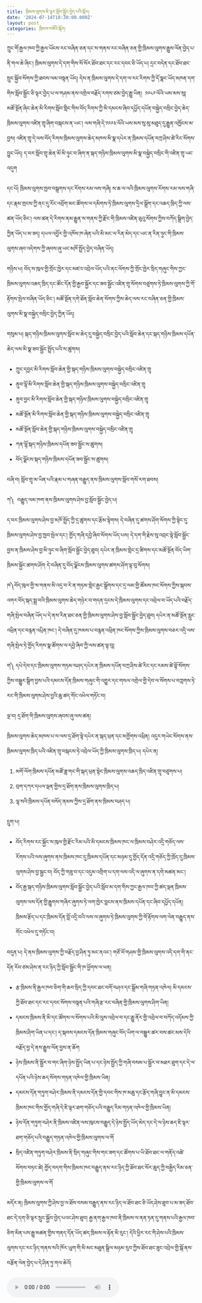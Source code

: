 ```yaml
---
title: ཁྲིམས་ལུགས་ཇི་ལྟར་སློབ་སྦྱོང་བྱེད་པའི་སྐོར།
date: '2024-07-14T18:30:00.000Z'
layout: post
categories: ཁྲིམས་བཟོའི་སྐོར།
---
```



ཀྲུང་གོ་རྒྱལ་ཁབ་ཀྱི་རྒྱལ་ཡོངས་རང་བཞིན་ཅན་དང་ས་གནས་རང་བཞིན་ཅན་གྱི་ཁྲིམས་ལུགས་རྒྱུས་ལོན་བྱེད་པ་ནི་གལ་ཆེ་ཞིང་། ཁྲིམས་ལུགས་དེ་དག་གིས་སོ་སོར་ཐོབ་ཐང་དང་རང་དབང་ཅི་ཡོད་པ། དྲང་བདེན་དང་ཐོབ་ཐང་སྲུང་སྐྱོབ་སོགས་ཀྱི་ཐབས་ལམ་བསྟན་ཡོད། དེས་ན་ཁྲིམས་ལུགས་དེ་དག་ལ་རང་རིགས་ཀྱི་དོ་སྣང་ཡོད་མཁན་དག་གིས་སློབ་སྦྱོང་ཅི་ལྟར་བྱེད་པ་ལ་གཤམ་ནས་འགྲེལ་བརྗོད་རགས་ཙམ་བྱེད་རྒྱུ་ཡིན།  ༡༩༨༩་ལོའི་ཡས་མས་སུ། མཚོ་སྔོན་ཞིང་ཆེན་མི་རིགས་སློབ་གླིང་གིས་བོད་རིགས་ཀྱི་མི་དམངས་ཞིབ་དཔྱོད་དཔོན་བསྐྱེད་བསྲིང་བྱེད་ཆེད་ཁྲིམས་ལུགས་འཛིན་གྲྭ་ཞིག་བསྐངས་ན་ཡང་། ལས་གཞི་དེ་༡༩༩༣་ལོའི་ཡས་མས་སུ་མུ་མཐུད་དུ་རྒྱུན་འཁྱོངས་མ་བྱས། འཛིན་གྲྭ་དེ་ལས་བོད་རིགས་ཁྲིམས་ལུགས་ཆེད་མཁས་མི་སྣ་དཔེར་ན་ཁྲིམས་དཔོན་བཀྲ་ཤིས་ཚེ་རིང་སོགས་བྱུང་ཡོད། ད་བར་སློབ་གྲྭ་ཆེན་མོ་མི་ཉུང་བ་ཞིག་ན་སྐད་གཉིས་ཁྲིམས་ལུགས་མི་སྣ་བསྐྱེད་བསྲིང་གི་འཛིན་གྲྭ་ཡང་འདུག 

དང་པོ། ཁྲིམས་ལུགས་ཁྱབ་བསྒྲགས་དང་རོགས་རམ་ལས་གཞི། ས་ཆ་ལ་ལའི་ཁྲིམས་ལུགས་རོགས་རམ་ལས་གཞི་དང་རྣམ་གྲངས་ཀྱི་ནང་དུ་རོང་འབྲོག་མང་ཚོགས་ལ་དམིགས་ཏེ་ཁྲིམས་ལུགས་དྲིལ་སྒྲོག་དང་འཆད་ཁྲིད་ཀྱི་ལས་ཚན་ཡོད་ཅིང་། ལས་ཚན་དེ་རིགས་ནམ་རྒྱུན་ས་གནས་ཀྱི་རྫོང་གི་ཁྲིམས་འཛིན་ཅུའུ་སོགས་ཀྱིས་བཀོད་སྒྲིག་བྱེད་ཀྱིན་ཡོད་པ་མ་ཟད། དཔལ་འབྱོར་གྱི་འཁོས་ཁ་ཞེན་པའི་མི་མང་ལ་རིན་མེད་དང་ཡང་ན་རིན་ཉུང་གི་ཁྲིམས་ལུགས་ཞབ་འདེགས་ཀྱི་ཞབས་ཞུ་ཡང་མཁོ་སྤྲོད་བྱེད་བཞིན་ཡོད། 

གཉིས་པ། བོད་ས་ཁུལ་གྱི་གྲོང་ཁྱེར་དང་མཛའ་འབྲེལ་ཡོད་པའི་ནང་ལོགས་ཀྱི་གྲོང་ཁྱེར་སྲིད་གཞུང་གིས་ཀྱང་ཁྲིམས་ལུགས་འཆད་ཁྲིད་དང་ཚོང་དོན་གྱི་རྒྱབ་སྐྱོར་དང་ཟབ་སྦྱོང་འཛིན་གྲྭ་སོགས་བཙུགས་ཏེ་ཁྲིམས་ལུགས་ཀྱི་གོ་རྟོགས་སྤེལ་བཞིན་ཡོད་ཅིང་། མཚོ་སྔོན་དགེ་ཐོན་སློབ་ཆེན་སོགས་ཀྱིས་ཆེད་ལས་རང་བཞིན་ཅན་གྱི་ཁྲིམས་ལུགས་མི་སྣ་བསྐྱེད་བསྲིང་བྱེད་ཀྱིན་ཡོད། 

གསུམ་པ། སྐད་གཉིས་ཁྲིམས་ལུགས་སློབ་མ་ཆེད་དུ་བསྐྱེད་བསྲིང་བྱེད་པའི་སློབ་ཆེན་དང་སྐད་གཉིས་ཁྲིམས་དཔོན་ཆེད་ལས་མི་སྣ་ཟབ་སྦྱོང་སྤྲོད་པའི་ས་ཚུགས། 

* ཀྲུང་དབྱང་མི་རིགས་སློབ་ཆེན་གྱི་སྐད་གཉིས་ཁྲིམས་ལུགས་བསྐྱེད་བསྲིང་འཛིན་གྲྭ
* ནུབ་ལྷོ་མི་རིགས་སློབ་ཆེན་གྱི་སྐད་གཉིས་ཁྲིམས་ལུགས་བསྐྱེད་བསྲིང་འཛིན་གྲྭ
* ནུབ་བྱང་མི་རིགས་སློབ་ཆེན་གྱི་སྐད་གཉིས་ཁྲིམས་ལུགས་བསྐྱེད་བསྲིང་འཛིན་གྲྭ
* མཚོ་སྔོན་མི་རིགས་སློབ་ཆེན་གྱི་སྐད་གཉིས་ཁྲིམས་ལུགས་བསྐྱེད་བསྲིང་འཛིན་གྲྭ
* མཚོ་སྔོན་སློབ་ཆེན་གྱི་སྐད་གཉིས་ཁྲིམས་ལུགས་བསྐྱེད་བསྲིང་འཛིན་གྲྭ
* ཀན་ལྷོ་སྐད་གཉིས་ཁྲིམས་དཔོན་ཟབ་སྦྱོང་ས་ཚུགས། 
* བོད་ལྗོངས་སྐད་གཉིས་ཁྲིམས་དཔོན་ཟབ་སྦྱོང་ས་ཚུགས། 

བཞི་བ། སློབ་གྲྭ་མ་ཡིན་པའི་རྣམ་པ་གཞན་བརྒྱུད་ནས་ཁྲིམས་ལུགས་སློབ་གསོ་རག་ཐབས། 

ཀ༽  བརྒྱུད་ལམ་ཁག་ནས་ཁྲིམས་ལུགས་ཤེས་བྱ་སློབ་སྦྱོང་བྱེད་པ། 

ད་བར་ཁྲིམས་ལུགས་ཤེས་བྱ་མཁོ་སྤྲོད་ཀྱི་དྲ་ཚུགས་དང་རྩོམ་སྟེགས། དེ་བཞིན་དུ་ཚགས་ཤོག་སོགས་ཀྱི་སྟེང་དུ་ཁྲིམས་ལུགས་ཤེས་བྱ་ཁྱབ་སྤེལ་དང་། གྱོད་གཞི་དབྱེ་ཞིབ་སོགས་ཡོད་པས། དེ་དག་གི་རྗེས་སུ་འབྲང་སྟེ་སློབ་སྦྱོང་བྱས་ན་ཁྲིམས་ཤེས་བྱ་མི་ཉུང་བ་ཞིག་སློབ་སྦྱོང་བྱེད་ཐུབ། དཔེར་ན་ཁྲིམས་གླེང་དྲ་ཚིགས་དང་མཚོ་སྔོན་བོད་ཡིག་ཁྲིམས་སྐྱོང་ཚགས་ཤོག དེ་བཞིན་དུ་བོད་ལྗོངས་ཁྲིམས་ལུགས་ཚགས་ཤོག་ལྟ་བུ་སོགས། 

ཁ༽བོད་ཁུལ་གྱི་ས་གནས་མི་འདྲ་བ་རེ་ན་གཏམ་གླེང་རྒྱང་སྒྲོགས་དང་དྲ་ལམ་གྱི་ཚོམས་ཁང་སོགས་ཀྱིས་སྐབས་འགར་བོད་སྐད་སྨྲ་བའི་ཁྲིམས་ལུགས་ཆེད་གཉེར་བ་གདན་དྲངས་དེ་ཁྲིམས་ལུགས་དང་འབྲེལ་བ་ཡོད་པའི་བརྗོད་གཞི་སྤེལ་བཞིན་ཡོད་པ་དེ་ནས་རིན་ཐང་ཅན་གྱི་ཁྲིམས་ལུགས་ཤེས་བྱ་སློབ་སྦྱོང་བྱེད་ཐུབ། དཔེར་ན་མཚོ་སྔོན་རླུང་འཕྲིན་དང་བརྙན་འཔྲིན་ཁང་། དེ་བཞིན་དུ་ཁམས་པ་བརྙན་འཕྲིན་ཁང་སོགས་ཀྱིས་ཁྲིམས་ལུགས་བཅར་འདྲི་ལས་གཞི་སྤེལ་ཏེ་གྱོད་རིགས་སྣ་ཚོགས་ལ་དབྱེ་ཞིབ་ཀྱི་ལས་ཚན་ལྟ་བུ། 

ག༽ དཔེ་དེབ་དང་ཁྲིམས་ལུགས་གཏམ་བཤད་དཔེར་ན་ཁྲིམས་དཔོན་བཀྲ་ཤིས་ཚེ་རིང་དང་རམས་ཚེ་བྷོ་སོགས་ཀྱིས་བསྒྱུར་སྒྲིག་བྱས་པའི་དམངས་དོན་ཁྲིམས་གཞུང་གི་འགྱུར་དང་གསལ་འགྲེལ་གྱི་དེབ་ལ་སོགས་པ་བཀླགས་ཏེ་རང་གི་ཁྲིམས་ལུགས་ཤེས་བྱའི་ཆུ་ཚད་གོང་འཕེལ་གཏོང་བ། 

ལྔ་བ། དྲ་ཐོག་གི་ཁྲིམས་ལུགས་ཞབས་ཞུ་ལས་ཚན། 

ཁྲིམས་ལུགས་ཆེད་མཁས་པ་ལ་ལས་དྲ་ཐོག་སྟེ་དཔེར་ན་སྐད་ཕྲན་དང་མགྱོགས་འཕྲིན། འདུར་གཡེང་སོགས་ནས་ཁྲིམས་ལུགས་ཁྲིད་པའི་འཛིན་གྲྭ་བསྐངས་ཏེ་འབྲེལ་ཡོད་ཀྱི་ཁྲིམས་ལུགས་ཁྲིད་པ། དཔེར་ན། 

1. མགོ་ལོག་ཁྲིམས་དཔོན་མཚོ་ཟླ་གང་གི་སྐད་ཕྲན་སྟེང་ཁྲིམས་ལུགས་འཆད་ཁྲིད་འཛིན་གྲྭ་བཙུགས་པ། 
2. བྲག་དཀར་དཔལ་ལྡན་གྱིས་དྲ་ཐོག་ནས་ཁྲིམས་ལུགས་ཁྲིད་པ། 
3. ལྷ་སའི་ཁྲིམས་དཔོན་བསོད་ནམས་ཀྱིས་དྲ་ཐོག་ནས་ཁྲིམས་བཤད་པ། 

དྲུག་པ། 

* བོད་རིགས་རང་སྐྱོང་ས་ཁུལ་གྱི་རྫོང་རིམ་པའི་མི་དམངས་ཁྲིམས་ཁང་ལ་ཁྲིམས་བཤེར་འདྲི་གཅོད་ལས་རོགས་པའི་ལས་ཞུགས་ནས་ཁྲིམས་ཁང་དུ་ཁྲིམས་དཔོན་དང་མཉམ་དུ་གྱོད་དོན་འདྲི་གཅོད་ཀྱི་ཁྲོད་དུ་ཁྲིམས་ལུགས་ཤེས་བྱ་སྦྱང་བ། བོད་ཀྱི་གཟུ་བ་དང་འདུམ་འགྲིག་པ་དག་ལས་འདི་ལ་ཞུགས་ན་དགེ་མཚན་མང་། 
* བོད་རྒྱ་སྐད་གཉིས་ཁྲིམས་ལུགས་སློབ་སྒྱོང་བྱེད་པའི་སློབ་མ་དག་གིས་ཀྱང་རྒྱལ་ཁབ་ཀྱི་ཚད་ལྡན་ཁྲིམས་ལུགས་ལས་དོན་གྱི་རྒྱུགས་གཞིར་ཞུགས་ཏེ་ལག་ཁྱེར་བླངས་ནས་ཁྲིམས་དཔོན་དང་ཞིབ་དཔྱོད་དཔོན། ཁྲིམས་རྩོད་པ་དང་ཁྲིམས་དོན་བློ་འདྲི་བའི་ལས་ལ་ཞུགས་ཏེ་ཁྲིམས་ལུགས་ཀྱི་གོ་རྟོགས་ལག་ལེན་བརྒྱུད་ནས་གོང་འཕེལ་དུ་གཏོང་བ། 

བདུན་པ། དེ་ནས་ཁྲིམས་ལུགས་ཀྱི་བརྗོད་བྱ་ཤིན་ཏུ་མང་ནའང་། གཙོ་བོ་གཤམ་གྱི་ཁྲིམས་ལུགས་འདི་དག་གི་ནང་དོན་རོབ་ཙམ་ཤེས་ན་རང་ཉིད་ཀྱི་སློབ་སྦྱོང་གི་ཁ་ཕྱོགས་ལ་ཕན། 

* རྩ་ཁྲིམས་ནི་རྒྱལ་ཁབ་ཅིག་གི་ཆབ་སྲིད་ཀྱི་དབང་ཐང་བགོ་བཤའ་དང་སྒྲོམ་གཞི་གཏན་འཁེལ། མི་དམངས་ཀྱི་ཐོབ་ཐང་དང་རང་དབང་སོགས་བསྟན་པའི་གཞི་རྩ་རང་བཞིན་གྱི་ཁྲིམས་ལུགས་ཤིག་ཡིན། 
* དམངས་ཁྲིམས་ནི་མི་དང་ཚོགས་ལ་སོགས་པའི་མི་ལུས་འབྲེལ་བ་དང་རྒྱུ་ནོར་གྱི་འབྲེལ་བ་བཀོད་འདོམས་ཀྱི་ཁྲིམས་ཤིག་ཡིན་པ་དང་། ད་སྐབས་དམངས་དོན་ཁྲིམས་གཞུང་བོད་ཡིག་ལ་བསྒྱུར་ཚར་བས་ཚང་མས་དེའི་བརྗོད་བྱ་དེ་ནས་རྒྱུས་ལོན་བྱས་ན་ཆོག 
* ཉེས་ཁྲིམས་ནི་སྦྱོར་བ་གང་ཞིག་ཉེས་སྤྱོད་ཡིན་པ་དང་ཉེས་སྤྱོད་ཀྱི་གཞི་བསམ་པ་སྦྱོར་བ་མཐར་ཐུག་དང་དེ་ལ་དཔོན་པའི་ཉེས་ཆད་སོགས་གཏན་འཁེལ་གྱི་ཁྲིམས་ཡིན། 
* དམངས་དོན་གཏུག་བཤེར་ཁྲིམས་ནི་དམངས་དོན་གྱི་དབང་གིས་ཁ་མཆུ་དང་རྩོད་གཞི་བྱུང་ན་མི་དམངས་ཁྲིམས་ཁང་གིས་གྱོད་གཞི་དེ་ཇི་ལྟར་ཐག་གཅོད་པའི་བརྒྱུད་རིམ་གཏན་འཁེལ་གྱི་ཁྲིམས་ཡིན། 
* ཉེས་དོན་གཏུག་བཤེར་ནི་ཁྲིམས་འཛིན་ལས་ཁུངས་བརྒྱུད་དེ་ཉེས་སྤྱོད་ཡོད་མེད་དང་དེ་ལ་ཉེས་ཆད་ཇི་ལྟར་ཐག་གཅོད་པའི་བརྒྱུད་གཏན་འཁེལ་གྱི་ཁྲིམས་ལུགས་ལ་གོ 
* སྲིད་འཛིན་གཏུག་བཤེར་ཁྲིམས་ནི་སྲིད་གཞུང་གིས་གང་ཟག་དང་ཚོགས་པ་ཡི་ཐོབ་ཐང་ལ་གནོད་འཚེ་སོགས་བཏང་ཚེ། གྱོད་བདག་གིས་ཁྲིམས་ཁང་བརྒྱུད་ནས་རང་ཉིད་ཀྱི་ཐོབ་ཐང་སོར་ཆུད་ཀྱི་བརྒྱིད་རིམ་ཅན་གྱི་ཁྲིམས་ལུགས་ལ་གོ 

མདོར་ན། ཁྲིམས་ལུགས་ཀྱི་ཤེས་བྱ་ལ་ཐོས་བསམ་བརྒྱུད་ནས་རང་ཉིད་ལ་ཐོབ་ཐང་ཅི་ཡོད་ཤེས་ཐུབ་པ་མ་ཟད་ཐོབ་ཐང་དེ་དག་ཅི་ལྟར་སྲུང་སྐྱོབ་བྱེད་པའང་ཤེས་ཐུབ། རྒྱ་ནག་རྒྱལ་ཁབ་ནི་ཁྲིམས་ལ་ནན་ཏན་དུ་གནས་པའི་རྒྱལ་ཁབ་ཅིག་མིན་པས་རྒྱུ་མཚན་གྱིས་གནད་དོན་ཡོད་ཚད་ཁྲིམས་ལ་རྟོན་མི་རུང་། དེའི་ཕྱིར་རང་གི་ཤེས་པའི་ཁྲིམས་ལུགས་དང་རང་ཉིད་གནས་སའི་ཁོར་ཡུག་གི་མི་མང་མཐུན་སྒྲིལ་མཉམ་རུབ་ཀྱིས་ཐོབ་ཐང་ཟུང་འབྲེལ་གྱི་སྒོ་ནས་བརྩོན་ལེན་བྱེད་པ་དེ་ཤིན་ཏུ་གལ་ཆེའོ། 

<audio controls>
  <source src="https://media-trimleng.s3.amazonaws.com/assets/audio/studylaw.mp3" type="audio/mpeg">
Your browser does not support the audio element.
</audio>

